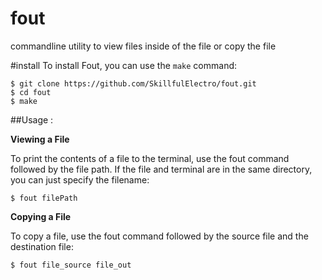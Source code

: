 # fout
commandline utility to view files inside of the file or copy the file



#install
To install Fout, you can use the `make` command:

```shell
$ git clone https://github.com/SkillfulElectro/fout.git
$ cd fout
$ make
```

##Usage :

**Viewing a File**

To print the contents of a file to the terminal, use the fout command followed by the file path. If the file and terminal are in the same directory, you can just specify the filename:
```
$ fout filePath
```

**Copying a File**

To copy a file, use the fout command followed by the source file and the destination file:
```
$ fout file_source file_out
```

